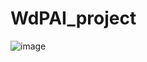 # WdPAI_project
![image](https://user-images.githubusercontent.com/91942011/219098002-9f7a7888-a86d-4995-bb0d-1d17799920b1.png)
